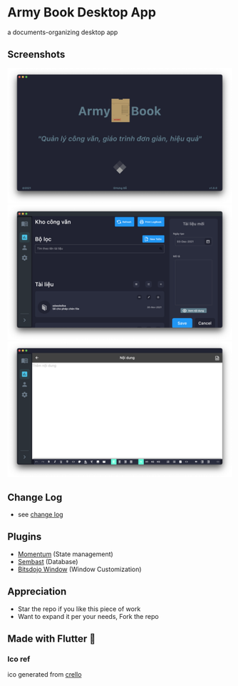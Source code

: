 # Army Book Desktop App

a documents-organizing desktop app

## Screenshots
![splash](assets/screenshots/splash.png)
![home](assets/screenshots/home.png)
![editor](assets/screenshots/editor.png)


## Change Log
- see [change log](CHANGELOG.md)

## Plugins
- [Momentum](https://github.com/xamantra/momentum) (State management)
- [Sembast](https://github.com/tekartik/sembast.dart) (Database)
- [Bitsdojo Window](https://pub.dev/packages/bitsdojo_window) (Window Customization)

## Appreciation
- Star the repo if you like this piece of work
- Want to expand it per your needs, Fork the repo

## Made with Flutter 💙

### Ico ref
ico generated from [crello](https://crello.com/home/)

